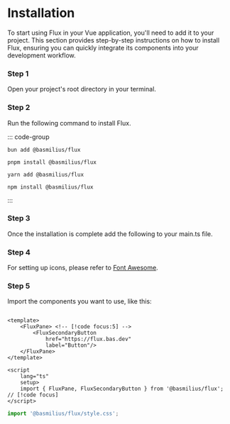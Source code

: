 # Installation

To start using Flux in your Vue application, you'll need to add it to your project. This section provides step-by-step instructions on how to install Flux, ensuring you can quickly integrate its components into your development workflow.

### Step 1

Open your project's root directory in your terminal.

### Step 2

Run the following command to install Flux.

::: code-group

```shell [Bun]
bun add @basmilius/flux
```

```shell [PNPM]
pnpm install @basmilius/flux
```

```shell [Yarn]
yarn add @basmilius/flux
```

```shell [NPM]
npm install @basmilius/flux
```

:::

### Step 3

Once the installation is complete add the following to your main.ts file.

### Step 4

For setting up icons, please refer to [Font Awesome](./font-awesome).

### Step 5

Import the components you want to use, like this:

```vue [App.vue]

<template>
    <FluxPane> <!-- [!code focus:5] -->
        <FluxSecondaryButton
            href="https://flux.bas.dev"
            label="Button"/>
    </FluxPane>
</template>

<script
    lang="ts"
    setup>
    import { FluxPane, FluxSecondaryButton } from '@basmilius/flux'; // [!code focus]
</script>
```

```ts
import '@basmilius/flux/style.css';
```
